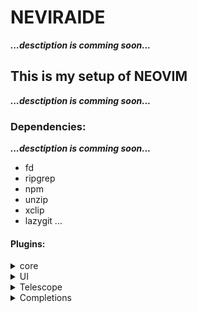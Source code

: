 # NEVIRAIDE

***...desctiption is comming soon...***

## This is my setup of NEOVIM

***...desctiption is comming soon...***

### Dependencies:

***...desctiption is comming soon...***
- fd
- ripgrep
- npm
- unzip
- xclip
- lazygit
...


#### Plugins:

<details>
<summary>core</summary>

- [Plenary](https://github.com/nvim-lua/plenary.nvim) - powerfull library
- [Popup](https://github.com/nvim-lua/popup.nvim) - implementation of the Popup API from vim
</details>

<details>
<summary>UI</summary>

- [Dashboard](https://github.com/glepnir/dashboard-nvim) - startup screen
- [Lualine]() - status line, winbar and tabline
- [Devicons](https://github.com/kyazdani42/nvim-web-devicons) - icons
- [Indent-blankline](https://github.com/lukas-reineke/indent-blankline.nvim) - indent guides
- [Notify](https://github.com/rcarriga/nvim-notify) - notification manager
- [DAP-UI](https://github.com/rcarriga/nvim-dap-ui) - a UI for nvim-dap
</details>

<details>
<summary>Telescope</summary>

- [Telescope](https://github.com/nvim-telescope/telescope.nvim) - is very powerfull feature
- [UI-select](https://github.com/nvim-telescope/telescope-ui-select.nvim) - make your select pretty
</details>

<details>
<summary>Completions</summary>

- [Luasnip](https://github.com/L3MON4D3/LuaSnip)
</details>
